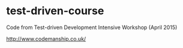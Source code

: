 # test-driven-course

Code from Test-driven Development Intensive Workshop (April 2015) 

http://www.codemanship.co.uk/

